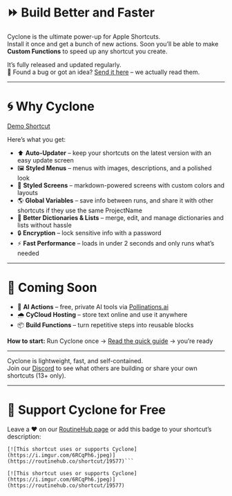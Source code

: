 # ⏩ Build Better and Faster

Cyclone is the ultimate power-up for Apple Shortcuts.  
Install it once and get a bunch of new actions. Soon you’ll be able to make **Custom Functions** to speed up any shortcut you create.  

It’s fully released and updated regularly.  
💬 Found a bug or got an idea? [Send it here](https://tally.so/r/mVXylJ) – we actually read them.  

---

# 🌀 Why Cyclone

[Demo Shortcut](https://routinehub.co/shortcut/22695)

Here’s what you get:  

* ⬆️ **Auto-Updater** – keep your shortcuts on the latest version with an easy update screen  
* 🖼️ **Styled Menus** – menus with images, descriptions, and a polished look  
* 🎴 **Styled Screens** – markdown-powered screens with custom colors and layouts  
* 🌎 **Global Variables** – save info between runs, and share it with other shortcuts if they use the same ProjectName  
* 🧠 **Better Dictionaries & Lists** – merge, edit, and manage dictionaries and lists without hassle  
* 🔒 **Encryption** – lock sensitive info with a password  
* ⚡ **Fast Performance** – loads in under 2 seconds and only runs what’s needed  

---

# 🔮 Coming Soon

* 🌸 **AI Actions** – free, private AI tools via [Pollinations.ai](https://pollinations.ai)  
* 🌧️ **CyCloud Hosting** – store text online and use it anywhere  
* 📦 **Build Functions** – turn repetitive steps into reusable blocks  

**How to start:** Run Cyclone once → [Read the quick guide](https://cyclone.fibery.io/@public) → you’re ready  

---

Cyclone is lightweight, fast, and self-contained.  
Join our [Discord](https://discord.com/invite/UYgGdEwGsK) to see what others are building or share your own shortcuts (13+ only).  

---

# 💖 Support Cyclone for Free

Leave a ❤️ on our [RoutineHub page](https://routinehub.co/shortcut/19577) or add this badge to your shortcut’s description:  

```
[![This shortcut uses or supports Cyclone](https://i.imgur.com/6RCqPh6.jpeg)](https://routinehub.co/shortcut/19577)```

[![This shortcut uses or supports Cyclone](https://i.imgur.com/6RCqPh6.jpeg)](https://routinehub.co/shortcut/19577)